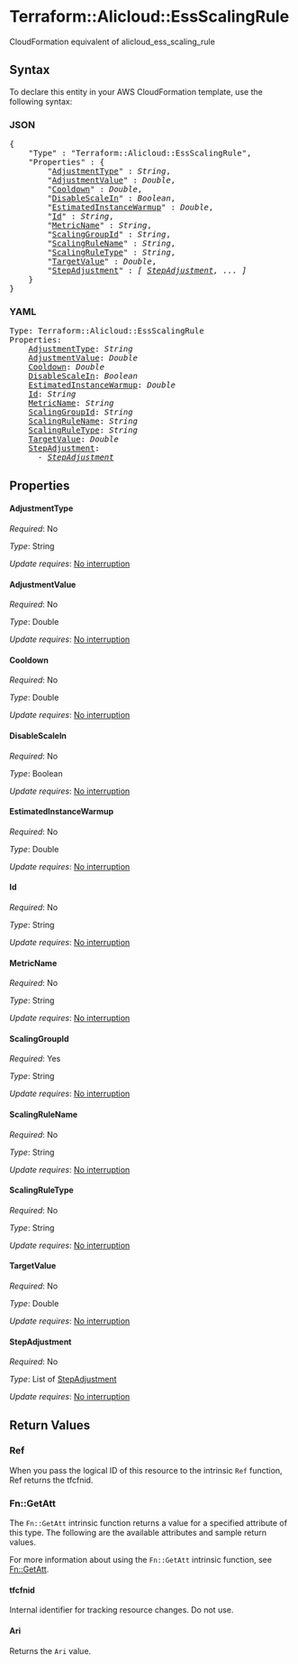 # Terraform::Alicloud::EssScalingRule

CloudFormation equivalent of alicloud_ess_scaling_rule

## Syntax

To declare this entity in your AWS CloudFormation template, use the following syntax:

### JSON

<pre>
{
    "Type" : "Terraform::Alicloud::EssScalingRule",
    "Properties" : {
        "<a href="#adjustmenttype" title="AdjustmentType">AdjustmentType</a>" : <i>String</i>,
        "<a href="#adjustmentvalue" title="AdjustmentValue">AdjustmentValue</a>" : <i>Double</i>,
        "<a href="#cooldown" title="Cooldown">Cooldown</a>" : <i>Double</i>,
        "<a href="#disablescalein" title="DisableScaleIn">DisableScaleIn</a>" : <i>Boolean</i>,
        "<a href="#estimatedinstancewarmup" title="EstimatedInstanceWarmup">EstimatedInstanceWarmup</a>" : <i>Double</i>,
        "<a href="#id" title="Id">Id</a>" : <i>String</i>,
        "<a href="#metricname" title="MetricName">MetricName</a>" : <i>String</i>,
        "<a href="#scalinggroupid" title="ScalingGroupId">ScalingGroupId</a>" : <i>String</i>,
        "<a href="#scalingrulename" title="ScalingRuleName">ScalingRuleName</a>" : <i>String</i>,
        "<a href="#scalingruletype" title="ScalingRuleType">ScalingRuleType</a>" : <i>String</i>,
        "<a href="#targetvalue" title="TargetValue">TargetValue</a>" : <i>Double</i>,
        "<a href="#stepadjustment" title="StepAdjustment">StepAdjustment</a>" : <i>[ <a href="stepadjustment.md">StepAdjustment</a>, ... ]</i>
    }
}
</pre>

### YAML

<pre>
Type: Terraform::Alicloud::EssScalingRule
Properties:
    <a href="#adjustmenttype" title="AdjustmentType">AdjustmentType</a>: <i>String</i>
    <a href="#adjustmentvalue" title="AdjustmentValue">AdjustmentValue</a>: <i>Double</i>
    <a href="#cooldown" title="Cooldown">Cooldown</a>: <i>Double</i>
    <a href="#disablescalein" title="DisableScaleIn">DisableScaleIn</a>: <i>Boolean</i>
    <a href="#estimatedinstancewarmup" title="EstimatedInstanceWarmup">EstimatedInstanceWarmup</a>: <i>Double</i>
    <a href="#id" title="Id">Id</a>: <i>String</i>
    <a href="#metricname" title="MetricName">MetricName</a>: <i>String</i>
    <a href="#scalinggroupid" title="ScalingGroupId">ScalingGroupId</a>: <i>String</i>
    <a href="#scalingrulename" title="ScalingRuleName">ScalingRuleName</a>: <i>String</i>
    <a href="#scalingruletype" title="ScalingRuleType">ScalingRuleType</a>: <i>String</i>
    <a href="#targetvalue" title="TargetValue">TargetValue</a>: <i>Double</i>
    <a href="#stepadjustment" title="StepAdjustment">StepAdjustment</a>: <i>
      - <a href="stepadjustment.md">StepAdjustment</a></i>
</pre>

## Properties

#### AdjustmentType

_Required_: No

_Type_: String

_Update requires_: [No interruption](https://docs.aws.amazon.com/AWSCloudFormation/latest/UserGuide/using-cfn-updating-stacks-update-behaviors.html#update-no-interrupt)

#### AdjustmentValue

_Required_: No

_Type_: Double

_Update requires_: [No interruption](https://docs.aws.amazon.com/AWSCloudFormation/latest/UserGuide/using-cfn-updating-stacks-update-behaviors.html#update-no-interrupt)

#### Cooldown

_Required_: No

_Type_: Double

_Update requires_: [No interruption](https://docs.aws.amazon.com/AWSCloudFormation/latest/UserGuide/using-cfn-updating-stacks-update-behaviors.html#update-no-interrupt)

#### DisableScaleIn

_Required_: No

_Type_: Boolean

_Update requires_: [No interruption](https://docs.aws.amazon.com/AWSCloudFormation/latest/UserGuide/using-cfn-updating-stacks-update-behaviors.html#update-no-interrupt)

#### EstimatedInstanceWarmup

_Required_: No

_Type_: Double

_Update requires_: [No interruption](https://docs.aws.amazon.com/AWSCloudFormation/latest/UserGuide/using-cfn-updating-stacks-update-behaviors.html#update-no-interrupt)

#### Id

_Required_: No

_Type_: String

_Update requires_: [No interruption](https://docs.aws.amazon.com/AWSCloudFormation/latest/UserGuide/using-cfn-updating-stacks-update-behaviors.html#update-no-interrupt)

#### MetricName

_Required_: No

_Type_: String

_Update requires_: [No interruption](https://docs.aws.amazon.com/AWSCloudFormation/latest/UserGuide/using-cfn-updating-stacks-update-behaviors.html#update-no-interrupt)

#### ScalingGroupId

_Required_: Yes

_Type_: String

_Update requires_: [No interruption](https://docs.aws.amazon.com/AWSCloudFormation/latest/UserGuide/using-cfn-updating-stacks-update-behaviors.html#update-no-interrupt)

#### ScalingRuleName

_Required_: No

_Type_: String

_Update requires_: [No interruption](https://docs.aws.amazon.com/AWSCloudFormation/latest/UserGuide/using-cfn-updating-stacks-update-behaviors.html#update-no-interrupt)

#### ScalingRuleType

_Required_: No

_Type_: String

_Update requires_: [No interruption](https://docs.aws.amazon.com/AWSCloudFormation/latest/UserGuide/using-cfn-updating-stacks-update-behaviors.html#update-no-interrupt)

#### TargetValue

_Required_: No

_Type_: Double

_Update requires_: [No interruption](https://docs.aws.amazon.com/AWSCloudFormation/latest/UserGuide/using-cfn-updating-stacks-update-behaviors.html#update-no-interrupt)

#### StepAdjustment

_Required_: No

_Type_: List of <a href="stepadjustment.md">StepAdjustment</a>

_Update requires_: [No interruption](https://docs.aws.amazon.com/AWSCloudFormation/latest/UserGuide/using-cfn-updating-stacks-update-behaviors.html#update-no-interrupt)

## Return Values

### Ref

When you pass the logical ID of this resource to the intrinsic `Ref` function, Ref returns the tfcfnid.

### Fn::GetAtt

The `Fn::GetAtt` intrinsic function returns a value for a specified attribute of this type. The following are the available attributes and sample return values.

For more information about using the `Fn::GetAtt` intrinsic function, see [Fn::GetAtt](https://docs.aws.amazon.com/AWSCloudFormation/latest/UserGuide/intrinsic-function-reference-getatt.html).

#### tfcfnid

Internal identifier for tracking resource changes. Do not use.

#### Ari

Returns the <code>Ari</code> value.

